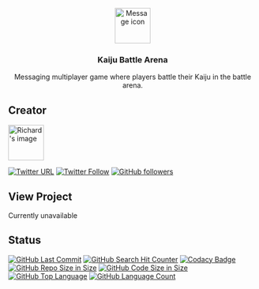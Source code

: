 <p align="center">
  <a href="https://richardtaylordawson.github.io/kaijubattlearena/">
    <img src="http://icons-for-free.com/free-icons/png/512/1891020.png" alt="Message icon" width=72 height=72>
  </a>

  <h3 align="center">Kaiju Battle Arena</h3>

  <p align="center">
    Messaging multiplayer game where players battle their Kaiju in the battle arena.
  </p>
</p>

## Creator
<a href="https://github.com/richardtaylordawson/">
   <img src="https://twitter.com/richard_codes/profile_image?size=original" alt="Richard's image" width=72 height=72>
</a>

[![Twitter URL](https://img.shields.io/twitter/url/http/shields.io.svg?style=social)](https://twitter.com/intent/tweet?text=@richard_codes)
[![Twitter Follow](https://img.shields.io/twitter/follow/richard_codes.svg?label=Follow&style=social)](https://twitter.com/intent/follow?screen_name=richard_codes)
[![GitHub followers](https://img.shields.io/github/followers/richardtaylordawson.svg?label=Follow&style=social)](https://github.com/richardtaylordawson/)

## View Project
Currently unavailable

## Status
[![GitHub Last Commit](https://img.shields.io/github/last-commit/richardtaylordawson/kaijubattlearena.svg)](https://github.com/richardtaylordawson/kaijubattlearena/commits/master)
[![GitHub Search Hit Counter](https://img.shields.io/github/search/richardtaylordawson/kaijubattlearena/goto.svg)](https://github.com/richardtaylordawson/kaijubattlearena/)
[![Codacy Badge](https://api.codacy.com/project/badge/Grade/043c168b89744f748b44d642cba4e886)](https://www.codacy.com/app/richardtaylordawson/kaijubattlearena?utm_source=github.com&amp;utm_medium=referral&amp;utm_content=richardtaylordawson/kaijubattlearena&amp;utm_campaign=Badge_Grade)
[![GitHub Repo Size in Size](https://img.shields.io/github/repo-size/richardtaylordawson/kaijubattlearena.svg)](https://github.com/richardtaylordawson/kaijubattlearena/)
[![GitHub Code Size in Size](https://img.shields.io/github/languages/code-size/richardtaylordawson/kaijubattlearena.svg)](https://github.com/richardtaylordawson/kaijubattlearena/)
[![GitHub Top Language](https://img.shields.io/github/languages/top/richardtaylordawson/kaijubattlearena.svg)](https://github.com/richardtaylordawson/kaijubattlearena/)
[![GitHub Language Count](https://img.shields.io/github/languages/count/richardtaylordawson/kaijubattlearena.svg)](https://github.com/richardtaylordawson/kaijubattlearena/)
